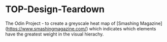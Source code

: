 # TOP-Design-Teardown

The Odin Project - to create a greyscale heat map of [Smashing Magazine] (https://www.smashingmagazine.com/) which indicates which elements have the greatest weight in the visual hierachy.